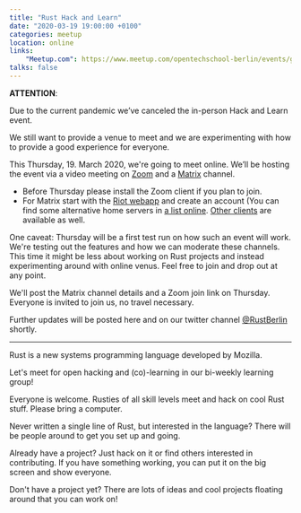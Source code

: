 ```yaml
---
title: "Rust Hack and Learn"
date: "2020-03-19 19:00:00 +0100"
categories: meetup
location: online
links:
    "Meetup.com": https://www.meetup.com/opentechschool-berlin/events/gztznrybcfbzb
talks: false
---
```


**ATTENTION**:

Due to the current pandemic we’ve canceled the in-person Hack and Learn event.

We still want to provide a venue to meet and we are experimenting with how to provide a good experience for everyone.

This Thursday, 19. March 2020, we're going to meet online.
We’ll be hosting the event via a video meeting on [Zoom] and a [Matrix] channel.

* Before Thursday please install the Zoom client if you plan to join.
* For Matrix start with the [Riot webapp][riot] and create an account (You can find some alternative home servers in [a list online](https://www.hello-matrix.net/public_servers.php). [Other clients][matrix-clients] are available as well.

One caveat: Thursday will be a first test run on how such an event will work.
We're testing out the features and how we can moderate these channels.
This time it might be less about working on Rust projects and instead experimenting around with online venus.
Feel free to join and drop out at any point.

We'll post the Matrix channel details and a Zoom join link on Thursday.
Everyone is invited to join us, no travel necessary.

[Zoom]: https://zoom.us/
[Matrix]: https://matrix.org/
[riot]: https://riot.im/app/#/welcome
[matrix-clients]: https://matrix.org/clients

Further updates will be posted here and on our twitter channel [@RustBerlin](https://twitter.com/RustBerlin) shortly.

---

Rust is a new systems programming language developed by Mozilla.

Let's meet for open hacking and (co)-learning in our bi-weekly learning group!

Everyone is welcome. Rusties of all skill levels meet and hack on cool Rust stuff. Please bring a computer.

Never written a single line of Rust, but interested in the language? There will be people around to get you set up and going.

Already have a project? Just hack on it or find others interested in contributing. If you have something working, you can put it on the big screen and show everyone.

Don't have a project yet? There are lots of ideas and cool projects floating around that you can work on!
